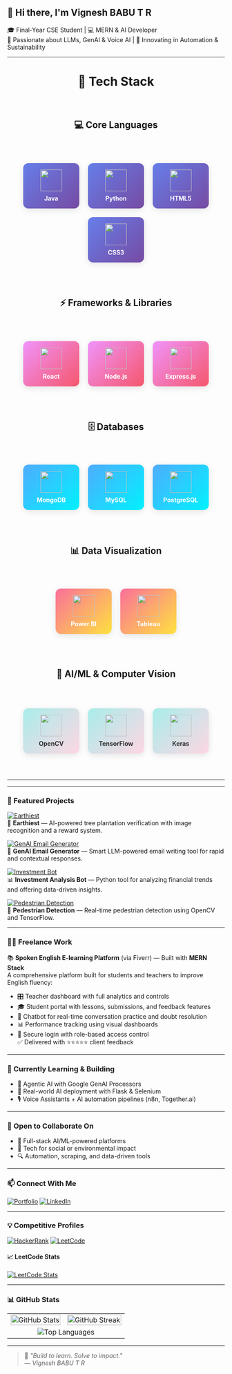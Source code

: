 ## 👋 Hi there, I'm Vignesh BABU T R

🎓 Final-Year CSE Student | 💻 MERN & AI Developer  
🧠 Passionate about LLMs, GenAI & Voice AI | 🌱 Innovating in Automation & Sustainability

---

<div align="center">

# 🚀 Tech Stack

<div style="display: flex; flex-wrap: wrap; justify-content: center; gap: 30px; margin: 40px 0;">

## 💻 Core Languages
<div style="display: flex; flex-wrap: wrap; justify-content: center; gap: 20px; margin: 20px 0;">
  <div style="display: flex; flex-direction: column; align-items: center; padding: 15px; background: linear-gradient(135deg, #667eea 0%, #764ba2 100%); border-radius: 12px; box-shadow: 0 4px 15px rgba(0,0,0,0.1); min-width: 100px;">
    <img src="https://cdn.jsdelivr.net/gh/devicons/devicon/icons/java/java-original.svg" height="50" style="margin-bottom: 8px;"/>
    <span style="color: white; font-weight: bold; font-size: 14px;">Java</span>
  </div>
  <div style="display: flex; flex-direction: column; align-items: center; padding: 15px; background: linear-gradient(135deg, #667eea 0%, #764ba2 100%); border-radius: 12px; box-shadow: 0 4px 15px rgba(0,0,0,0.1); min-width: 100px;">
    <img src="https://cdn.jsdelivr.net/gh/devicons/devicon/icons/python/python-original.svg" height="50" style="margin-bottom: 8px;"/>
    <span style="color: white; font-weight: bold; font-size: 14px;">Python</span>
  </div>
  <div style="display: flex; flex-direction: column; align-items: center; padding: 15px; background: linear-gradient(135deg, #667eea 0%, #764ba2 100%); border-radius: 12px; box-shadow: 0 4px 15px rgba(0,0,0,0.1); min-width: 100px;">
    <img src="https://cdn.jsdelivr.net/gh/devicons/devicon/icons/html5/html5-original.svg" height="50" style="margin-bottom: 8px;"/>
    <span style="color: white; font-weight: bold; font-size: 14px;">HTML5</span>
  </div>
  <div style="display: flex; flex-direction: column; align-items: center; padding: 15px; background: linear-gradient(135deg, #667eea 0%, #764ba2 100%); border-radius: 12px; box-shadow: 0 4px 15px rgba(0,0,0,0.1); min-width: 100px;">
    <img src="https://cdn.jsdelivr.net/gh/devicons/devicon/icons/css3/css3-original.svg" height="50" style="margin-bottom: 8px;"/>
    <span style="color: white; font-weight: bold; font-size: 14px;">CSS3</span>
  </div>
</div>

## ⚡ Frameworks & Libraries
<div style="display: flex; flex-wrap: wrap; justify-content: center; gap: 20px; margin: 20px 0;">
  <div style="display: flex; flex-direction: column; align-items: center; padding: 15px; background: linear-gradient(135deg, #f093fb 0%, #f5576c 100%); border-radius: 12px; box-shadow: 0 4px 15px rgba(0,0,0,0.1); min-width: 100px;">
    <img src="https://cdn.jsdelivr.net/gh/devicons/devicon/icons/react/react-original.svg" height="50" style="margin-bottom: 8px;"/>
    <span style="color: white; font-weight: bold; font-size: 14px;">React</span>
  </div>
  <div style="display: flex; flex-direction: column; align-items: center; padding: 15px; background: linear-gradient(135deg, #f093fb 0%, #f5576c 100%); border-radius: 12px; box-shadow: 0 4px 15px rgba(0,0,0,0.1); min-width: 100px;">
    <img src="https://cdn.jsdelivr.net/gh/devicons/devicon/icons/nodejs/nodejs-original.svg" height="50" style="margin-bottom: 8px;"/>
    <span style="color: white; font-weight: bold; font-size: 14px;">Node.js</span>
  </div>
  <div style="display: flex; flex-direction: column; align-items: center; padding: 15px; background: linear-gradient(135deg, #f093fb 0%, #f5576c 100%); border-radius: 12px; box-shadow: 0 4px 15px rgba(0,0,0,0.1); min-width: 100px;">
    <img src="https://cdn.jsdelivr.net/gh/devicons/devicon/icons/express/express-original.svg" height="50" style="margin-bottom: 8px;"/>
    <span style="color: white; font-weight: bold; font-size: 14px;">Express.js</span>
  </div>
</div>

## 🗄️ Databases
<div style="display: flex; flex-wrap: wrap; justify-content: center; gap: 20px; margin: 20px 0;">
  <div style="display: flex; flex-direction: column; align-items: center; padding: 15px; background: linear-gradient(135deg, #4facfe 0%, #00f2fe 100%); border-radius: 12px; box-shadow: 0 4px 15px rgba(0,0,0,0.1); min-width: 100px;">
    <img src="https://cdn.jsdelivr.net/gh/devicons/devicon/icons/mongodb/mongodb-original.svg" height="50" style="margin-bottom: 8px;"/>
    <span style="color: white; font-weight: bold; font-size: 14px;">MongoDB</span>
  </div>
  <div style="display: flex; flex-direction: column; align-items: center; padding: 15px; background: linear-gradient(135deg, #4facfe 0%, #00f2fe 100%); border-radius: 12px; box-shadow: 0 4px 15px rgba(0,0,0,0.1); min-width: 100px;">
    <img src="https://cdn.jsdelivr.net/gh/devicons/devicon/icons/mysql/mysql-original.svg" height="50" style="margin-bottom: 8px;"/>
    <span style="color: white; font-weight: bold; font-size: 14px;">MySQL</span>
  </div>
  <div style="display: flex; flex-direction: column; align-items: center; padding: 15px; background: linear-gradient(135deg, #4facfe 0%, #00f2fe 100%); border-radius: 12px; box-shadow: 0 4px 15px rgba(0,0,0,0.1); min-width: 100px;">
    <img src="https://cdn.jsdelivr.net/gh/devicons/devicon/icons/postgresql/postgresql-original.svg" height="50" style="margin-bottom: 8px;"/>
    <span style="color: white; font-weight: bold; font-size: 14px;">PostgreSQL</span>
  </div>
</div>

## 📊 Data Visualization
<div style="display: flex; flex-wrap: wrap; justify-content: center; gap: 20px; margin: 20px 0;">
  <div style="display: flex; flex-direction: column; align-items: center; padding: 15px; background: linear-gradient(135deg, #fa709a 0%, #fee140 100%); border-radius: 12px; box-shadow: 0 4px 15px rgba(0,0,0,0.1); min-width: 100px;">
    <img src="https://img.icons8.com/color/48/power-bi.png" height="50" style="margin-bottom: 8px;"/>
    <span style="color: white; font-weight: bold; font-size: 14px;">Power BI</span>
  </div>
  <div style="display: flex; flex-direction: column; align-items: center; padding: 15px; background: linear-gradient(135deg, #fa709a 0%, #fee140 100%); border-radius: 12px; box-shadow: 0 4px 15px rgba(0,0,0,0.1); min-width: 100px;">
    <img src="https://img.icons8.com/color/48/tableau-software.png" height="50" style="margin-bottom: 8px;"/>
    <span style="color: white; font-weight: bold; font-size: 14px;">Tableau</span>
  </div>
</div>

## 🤖 AI/ML & Computer Vision
<div style="display: flex; flex-wrap: wrap; justify-content: center; gap: 20px; margin: 20px 0;">
  <div style="display: flex; flex-direction: column; align-items: center; padding: 15px; background: linear-gradient(135deg, #a8edea 0%, #fed6e3 100%); border-radius: 12px; box-shadow: 0 4px 15px rgba(0,0,0,0.1); min-width: 100px;">
    <img src="https://www.vectorlogo.zone/logos/opencv/opencv-icon.svg" height="50" style="margin-bottom: 8px;"/>
    <span style="color: #333; font-weight: bold; font-size: 14px;">OpenCV</span>
  </div>
  <div style="display: flex; flex-direction: column; align-items: center; padding: 15px; background: linear-gradient(135deg, #a8edea 0%, #fed6e3 100%); border-radius: 12px; box-shadow: 0 4px 15px rgba(0,0,0,0.1); min-width: 100px;">
    <img src="https://www.vectorlogo.zone/logos/tensorflow/tensorflow-icon.svg" height="50" style="margin-bottom: 8px;"/>
    <span style="color: #333; font-weight: bold; font-size: 14px;">TensorFlow</span>
  </div>
  <div style="display: flex; flex-direction: column; align-items: center; padding: 15px; background: linear-gradient(135deg, #a8edea 0%, #fed6e3 100%); border-radius: 12px; box-shadow: 0 4px 15px rgba(0,0,0,0.1); min-width: 100px;">
    <img src="https://upload.wikimedia.org/wikipedia/commons/a/ae/Keras_logo.svg" height="50" style="margin-bottom: 8px;"/>
    <span style="color: #333; font-weight: bold; font-size: 14px;">Keras</span>
  </div>
</div>

</div>

---

</div>


---

### 🚀 Featured Projects

[![Earthiest](https://img.shields.io/badge/Earthiest🌱-View%20Project-228B22?style=for-the-badge&logo=tree&logoColor=white)](https://github.com/VICKY-0017/Earthiest)  
🌿 **Earthiest** — AI-powered tree plantation verification with image recognition and a reward system.

[![GenAI Email Generator](https://img.shields.io/badge/Email%20GenAI📧-LLM%20Tool-4B0082?style=for-the-badge&logo=gmail&logoColor=white)](https://github.com/VICKY-0017/Email_generator-GenAI--main)  
🤖 **GenAI Email Generator** — Smart LLM-powered email writing tool for rapid and contextual responses.

[![Investment Bot](https://img.shields.io/badge/Finance%20Bot💰-Python%20ML-1E90FF?style=for-the-badge&logo=python&logoColor=white)](https://github.com/VICKY-0017/Invesment_Analysis_Bot)  
📊 **Investment Analysis Bot** — Python tool for analyzing financial trends and offering data-driven insights.

[![Pedestrian Detection](https://img.shields.io/badge/Pedestrian🚶‍♀️-ML%20Model-FF4500?style=for-the-badge&logo=tensorflow&logoColor=white)](https://github.com/VICKY-0017/Pedestrian_Detection_ML_Model)  
🚸 **Pedestrian Detection** — Real-time pedestrian detection using OpenCV and TensorFlow.


---

### 👨‍💻 Freelance Work

📚 **Spoken English E-learning Platform** (via Fiverr) — Built with **MERN Stack**  
A comprehensive platform built for students and teachers to improve English fluency:
- 🎛️ Teacher dashboard with full analytics and controls
- 🎓 Student portal with lessons, submissions, and feedback features
- 🤖 Chatbot for real-time conversation practice and doubt resolution
- 📊 Performance tracking using visual dashboards
- 🔐 Secure login with role-based access control  
✅ Delivered with ⭐⭐⭐⭐⭐ client feedback

---

### 🌱 Currently Learning & Building

- 🔁 Agentic AI with Google GenAI Processors  
- 🔧 Real-world AI deployment with Flask & Selenium  
- 🎙️ Voice Assistants + AI automation pipelines (n8n, Together.ai)

---

### 🤝 Open to Collaborate On

- 🧠 Full-stack AI/ML-powered platforms  
- 🌿 Tech for social or environmental impact  
- 🔍 Automation, scraping, and data-driven tools

---

### 📫 Connect With Me

[![Portfolio](https://img.shields.io/badge/🌐%20Portfolio-Site-121212?style=for-the-badge&logo=Google-chrome&logoColor=white)](https://portfolio-yj8s.onrender.com)
[![LinkedIn](https://img.shields.io/badge/LinkedIn-Profile-0077B5?style=for-the-badge&logo=linkedin&logoColor=white)](https://linkedin.com/in/vignesh-babu-t-r-880880250)

---

### 💡 Competitive Profiles

[![HackerRank](https://img.shields.io/badge/HackerRank-Profile-2EC866?style=for-the-badge&logo=HackerRank&logoColor=white)](https://www.hackerrank.com/profile/t_r_vigneshbabu1)
[![LeetCode](https://img.shields.io/badge/LeetCode-Profile-FFA116?style=for-the-badge&logo=leetcode&logoColor=white)](https://leetcode.com/vicky_3110/)

#### 📈 LeetCode Stats  
[![LeetCode Stats](https://leetcard.jacoblin.cool/vicky_3110?theme=light&font=Roboto&ext=heatmap)](https://leetcode.com/vicky_3110/)

---

### 📊 GitHub Stats

<table>
  <tr>
    <td>
      <img src="https://github-readme-stats.vercel.app/api?username=VICKY-0017&show_icons=true&theme=default&hide=contribs" alt="GitHub Stats" width="100%"/>
    </td>
    <td>
      <img src="https://streak-stats.demolab.com?user=VICKY-0017&theme=default" alt="GitHub Streak" width="100%"/>
    </td>
  </tr>
  <tr>
    <td colspan="2" align="center">
      <img src="https://github-readme-stats.vercel.app/api/top-langs/?username=VICKY-0017&layout=compact" alt="Top Languages" />
    </td>
  </tr>
</table>

---

> 💬 *"Build to learn. Solve to impact."*  
> — *Vignesh BABU T R*
